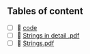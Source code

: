 ## Tables of content
- [ ] 📁 [code](./code)
- [ ] 📄 [Strings in detail .pdf](./Strings%20in%20detail%20.pdf)
- [ ] 📄 [Strings.pdf](./Strings.pdf)
